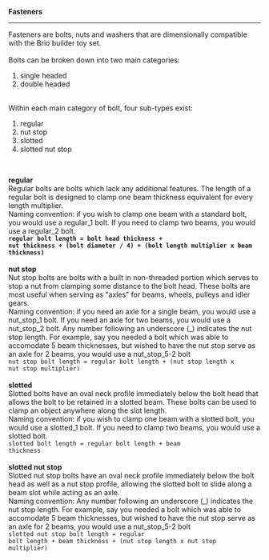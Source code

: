 <b>Fasteners</b><br>
<hr>
Fasteners are bolts, nuts and washers that are dimensionally compatible with the Brio builder toy set.<br>
<br>
Bolts can be broken down into two main categories:
<ol>
  <li>single headed</li>
  <li>double headed</li>
</ol><br>
Within each main category of bolt, four sub-types exist:
<ol>
  <li>regular</li>
  <li>nut stop</li>
  <li>slotted</li>
  <li>slotted nut stop</li>
</ol><br>

<b>regular</b><br>
Regular bolts are bolts which lack any additional features. The length of a regular bolt is designed to clamp one beam thickness equivalent for every length multiplier.<br>
Naming convention: if you wish to clamp one beam with a standard bolt, you would use a regular_1 bolt. If you need to clamp two beams,  you would use a regular_2 bolt.<br>
<b><code>regular bolt length = bolt head thickness + nut thickness + (bolt diameter / 4) + (bolt length multiplier x beam thickness)</code></b><br>
<br>
<b>nut stop</b><br>
Nut stop bolts are bolts with a built in non-threaded portion which serves to stop a nut from clamping some distance to the bolt head. These bolts are most useful when serving as "axles" for beams, wheels, pulleys and idler gears.<br>
Naming convention: if you need an axle for a single beam, you would use a nut_stop_1 bolt. If you need an axle for two beams, you would use a nut_stop_2 bolt. Any number following an underscore (\_) indicates the nut stop length. For example, say you needed a bolt which was able to accomodate 5 beam thicknesses, but wished to have the nut stop serve as an axle for 2 beams, you would use a nut_stop_5-2 bolt<br>
<code>nut stop bolt length = regular bolt length + (nut stop length x nut stop multiplier)</code><br>
<br>
<b>slotted</b><br>
Slotted bolts have an oval neck profile immediately below the bolt head that allows the bolt to be retained in a slotted beam. These bolts can be used to clamp an object anywhere along the slot length.<br>
Naming convention: if you wish to clamp one beam with a slotted bolt, you would use a slotted_1 bolt. If you need to clamp two beams,  you would use a slotted bolt.<br>
<code>slotted bolt length = regular bolt length + beam thickness</code><br>
<br>
<b>slotted nut stop</b><br>
Slotted nut stop bolts have an oval neck profile immediately below the bolt head as well as a nut stop profile, allowing the slotted bolt to slide along a beam slot while acting as an axle.<br>
Naming convention: Any number following an underscore (\_) indicates the nut stop length. For example, say you needed a bolt which was able to accomodate 5 beam thicknesses, but wished to have the nut stop serve as an axle for 2 beams, you would use a nut_stop_5-2 bolt<br>
<code>slotted nut stop bolt length = regular bolt length + beam thickness + (nut stop length x nut stop multiplier)</code>
